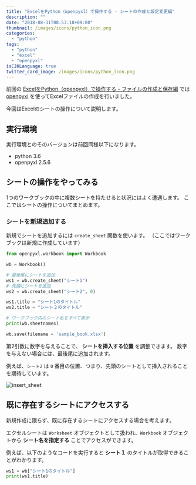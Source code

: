 ```yaml
---
title: "ExcelをPython（openpyxl）で操作する - シートの作成と設定変更編"
description: ""
date: "2018-08-31T08:53:18+09:00"
thumbnail: /images/icons/python_icon.png
categories:
  - "python"
tags:
  - "python"
  - "excel"
  - "openpyxl"
isCJKLanguage: true
twitter_card_image: /images/icons/python_icon.png
---
```


前回の [ExcelをPython（openpyxl）で操作する - ファイルの作成と保存編](/post/python/create-excel-with-openpyxl/) では [openpyxl](https://openpyxl.readthedocs.io/en/stable/index.html) を使ってExcelファイルの作成を行いました。

今回はExcelのシートの操作について説明します。

## 実行環境

実行環境とのそのバージョンは前回同様以下になります。

* python 3.6
* openpyxl 2.5.6

## シートの操作をやってみる

1つのワークブックの中に複数シートを持たせると状況にはよく遭遇します。
ここではシートの操作についてまとめます。

### シートを新規追加する

新規でシートを追加するには `create_sheet` 関数を使います。
（ここではワークブックは新規に作成しています）

```python
from openpyxl.workbook import Workbook

wb = Workbook()

# 最後尾にシートを追加
ws1 = wb.create_sheet("シート1")
# 先頭にシートを追加
ws2 = wb.create_sheet("シート2", 0)

ws1.title = "シート1のタイトル"
ws2.title = "シート２のタイトル"

# ワークブック内のシート名をすべて表示
print(wb.sheetnames)

wb.save(filename = 'sample_book.xlsx')
```

第2引数に数字を与えることで、 **シートを挿入する位置** を調整できます。
数字を与えない場合には、最後尾に追加されます。

例えば、`シート2` は `0` 番目の位置、つまり、先頭のシートとして挿入されることを期待しています。

![insert_sheet](/images/20180831/insert_sheet.png)

## 既に存在するシートにアクセスする

新規作成に限らず、既に存在するシートにアクセスする場合を考えます。

エクセルシートは `Worksheet` オブジェクトとして扱われ、`Workbook` オブジェクトから **シート名を指定する** ことでアクセスができます。

例えば、以下のようなコードを実行すると **シート１** のタイトルが取得できることがわかります。

```python
ws1 = wb["シート1のタイトル"]
print(ws1.title)
```
